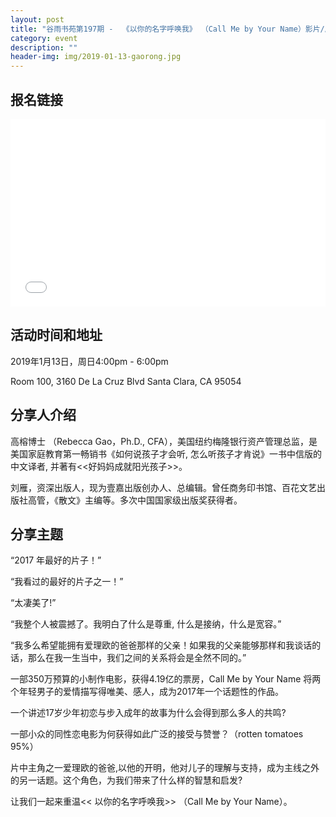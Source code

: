 ```yaml
---
layout: post
title: "谷雨书苑第197期 -  《以你的名字呼唤我》 （Call Me by Your Name）影片/原著赏析 by 高榕、刘雁"
category: event
description: ""
header-img: img/2019-01-13-gaorong.jpg
---
```


## 报名链接
<div style="width:100%; text-align:left;" ><iframe src="//eventbrite.com/tickets-external?eid=54516212459&ref=etckt" frameborder="0" height="300" width="100%" vspace="0" hspace="0" marginheight="5" marginwidth="5" scrolling="auto" allowtransparency="true"></iframe></div>

## 活动时间和地址
2019年1月13日，周日4:00pm - 6:00pm

Room 100, 3160 De La Cruz Blvd Santa Clara, CA 95054

## 分享人介绍
高榕博士 （Rebecca Gao，Ph.D., CFA），美国纽约梅隆银行资产管理总监，是美国家庭教育第一畅销书《如何说孩子才会听, 怎么听孩子才肯说》一书中信版的中文译者, 并著有<<好妈妈成就阳光孩子>>。

刘雁，资深出版人，现为壹嘉出版创办人、总编辑。曾任商务印书馆、百花文艺出版社高管，《散文》主编等。多次中国国家级出版奖获得者。

## 分享主题
“2017 年最好的片子！”

“我看过的最好的片子之一！”

“太凄美了!”

“我整个人被震撼了。我明白了什么是尊重, 什么是接纳，什么是宽容。”

“我多么希望能拥有爱理欧的爸爸那样的父亲！如果我的父亲能够那样和我谈话的话，那么在我一生当中，我们之间的关系将会是全然不同的。”

一部350万预算的小制作电影，获得4.19亿的票房，Call Me by Your Name 将两个年轻男子的爱情描写得唯美、感人，成为2017年一个话题性的作品。
 
一个讲述17岁少年初恋与步入成年的故事为什么会得到那么多人的共鸣? 

一部小众的同性恋电影为何获得如此广泛的接受与赞誉？（rotten tomatoes 95%）

片中主角之一爱理欧的爸爸,以他的开明，他对儿子的理解与支持，成为主线之外的另一话题。这个角色，为我们带来了什么样的智慧和启发? 
 

让我们一起来重温<< 以你的名字呼唤我>> （Call Me by Your Name）。 

